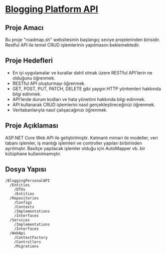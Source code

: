 # [Blogging Platform API](https://roadmap.sh/projects/blogging-platform-api)

## Proje Amacı

Bu proje "roadmap.sh" websitesinin başlangıç seviye projelerinden birisidir. Restful API ile temel CRUD işlemlerinin yapılmasını beklemektedir.

## Proje Hedefleri

- En iyi uygulamalar ve kurallar dahil olmak üzere RESTful API'lerin ne olduğunu öğrenmek.
- RESTful API oluşturmayı öğrenmek.
- GET, POST, PUT, PATCH, DELETE gibi yaygın HTTP yöntemleri hakkında bilgi edinmek.
- API'lerde durum kodları ve hata yönetimi hakkında bilgi edinmek.
- API kullanarak CRUD işlemlerini nasıl gerçekleştireceğinizi öğrenmek.
- Veritabanlarıyla nasıl çalışacağınızı öğrenmek.

## Proje Açıklaması

ASP.NET Core Web API ile geliştirilmiştir. Katmanlı mimari ile modeller, veri tabanı işlemler, iş mantığı işlemleri ve controller yapıları birbirinden ayrılmıştır. Basitçe yapılacak işlemler olduğu için AutoMapper vb. bir kütüphane kullanılmamıştır.

## Dosya Yapısı

```
/BloggingPersonalAPI
  /Entities
    /DTOs
    /Entities
  /Repositories
    /Configs
    /Contexts
    /Implementations
    /Interfaces
  /Services
    /Implementations
    /Interfaces
  /WebApi
    /ContextFactory
    /Controllers
    /Migrations
```
